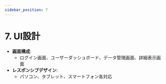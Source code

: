 ```yaml
---
sidebar_position: 7
---
```


# 7. UI設計

- **画面構成**:  
  - ログイン画面、ユーザーダッシュボード、データ管理画面、詳細表示画面  
- **レスポンシブデザイン**:  
  - パソコン、タブレット、スマートフォン各対応